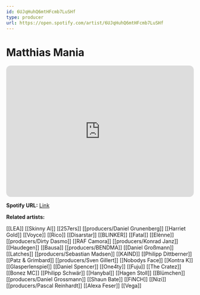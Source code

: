 ```yaml
---
id: 6UJqHuhQ6mtHFcmb7LuSHf
type: producer
url: https://open.spotify.com/artist/6UJqHuhQ6mtHFcmb7LuSHf
---
```

# Matthias Mania

<iframe style="border-radius:12px" src="https://open.spotify.com/embed/artist/6UJqHuhQ6mtHFcmb7LuSHf" width="100%" height="352" frameBorder="0" allowfullscreen="" allow="autoplay; clipboard-write; encrypted-media; fullscreen; picture-in-picture" loading="lazy"></iframe>

**Spotify URL:** [Link](https://open.spotify.com/artist/6UJqHuhQ6mtHFcmb7LuSHf)

**Related artists:**

[[LEA]]
[[Skinny Al]]
[[257ers]]
[[producers/Daniel Grunenberg]]
[[Harriet Gold]]
[[Voyce]]
[[Rico]]
[[Disarstar]]
[[BLINKER]]
[[Fatal]]
[[Elènne]]
[[producers/Dirty Dasmo]]
[[RAF Camora]]
[[producers/Konrad Janz]]
[[Haudegen]]
[[Bausa]]
[[producers/BENDMA]]
[[Daniel Großmann]]
[[Latches]]
[[producers/Sebastian Madsen]]
[[KAIND]]
[[Philipp Dittberner]]
[[Patz & Grimbard]]
[[producers/Sven Gillert]]
[[Nobodys Face]]
[[Kontra K]]
[[Glasperlenspiel]]
[[Daniel Spencer]]
[[One4ty]]
[[Fuju]]
[[The Cratez]]
[[Bonez MC]]
[[Philipp Schwär]]
[[Hanybal]]
[[Hagen Stoll]]
[[Blümchen]]
[[producers/Daniel Grossmann]]
[[Shaun Bate]]
[[FiNCH]]
[[Nizi]]
[[producers/Pascal Reinhardt]]
[[Alexa Feser]]
[[Vega]]
